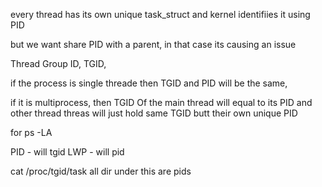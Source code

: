 
every thread has its own unique task_struct and kernel identifiies it using PID

but we want share PID with a parent, in that case its causing an issue


Thread Group ID, TGID,

if the process is single threade then TGID and PID will be the same,

if it is multiprocess, then TGID Of the main thread will equal to its PID and other thread threas will just hold same TGID butt their own unique PID

for ps -LA

PID - will tgid
LWP - will pid

cat /proc/tgid/task all dir under this are pids

